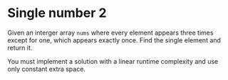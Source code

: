 # Single number 2 

Given an interger array `nums` where every element appears three times except for one, which appears exactly once. Find the single element and return it.

You must implement a solution with a linear runtime complexity and use only constant extra space.
